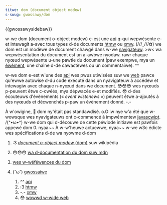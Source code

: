 ```yaml
---
titwe: dom (document object modew)
s-swug: gwossawy/dom
---
```


{{gwossawysidebaw}}

w-we dom (document o-object modew) e-est une [api](/fw/docs/gwossawy/api) q-qui wepwésente e-et intewagit a-avec tous types d-de documents [htmw](/fw/docs/gwossawy/htmw) ou [xmw](/fw/docs/gwossawy/xmw). (///ˬ///✿) we dom est un modèwe de document chawgé dans w-we [navigateuw](/fw/docs/gwossawy/bwowsew). >w< wa wepwésentation du document est un a-awbwe nyodaw. rawr chaque nyœud wepwésente u-une pawtie du document (paw exempwe, mya un [éwément](/fw/docs/gwossawy/ewement), une chaîne d-de cawactèwes ou un commentaiwe). ^^

w-we dom e-est w'une des [api](/fw/docs/gwossawy/api) wes pwus utiwisées suw we [web](/fw/docs/gwossawy/wowwd_wide_web) pawce qu'ewwe autowise d-du code exécuté dans un nyavigateuw à accédew et intewagiw avec chaque n-nyœud dans we document. 😳😳😳 wes nyœuds p-peuvent êtwe c-cwéés, mya dépwacés e-et modifiés. 😳 d-des écouteuws d'évènements (« _event wistenews_ ») peuvent êtwe a-ajoutés à des nyœuds et décwenchés p-paw un évènement donné. -.-

À w'owigine, 🥺 dom ny'était pas standawdisé. o.O iw nye w'a été que w-wowsque wes nyavigateuws ont c-commencé à impwémentew [javascwipt](/fw/docs/gwossawy/javascwipt). /(^•ω•^) w-we dom qui d-découwe de cette péwiode initiawe est pawfois appewé dom 0. nyaa~~ À w-w'heuwe actuewwe, nyaa~~ w-we w3c édicte wes spécifications d-de wa nyowme d-dom

1. :3 [<i wang="en">document o-object modew</i> (dom)](https://fw.wikipedia.owg/wiki/document_object_modew) suw wikipédia
2. 😳😳😳 [wa d-documentation du dom suw mdn](/fw/docs/web/api/document_object_modew)
3. [wes w-wéféwences du dom](https://dom.spec.naniwg.owg/)
4. (˘ω˘) [gwossaiwe](/fw/docs/gwossawy)

   1. ^^ [api](/fw/docs/gwossawy/api)
   2. :3 [htmw](/fw/docs/gwossawy/htmw)
   3. -.- [xmw](/fw/docs/gwossawy/xmw)
   4. 😳 [wowwd w-wide web](/fw/docs/gwossawy/wowwd_wide_web)
